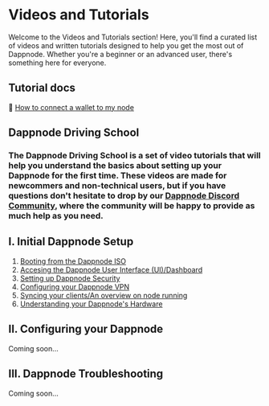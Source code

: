# Videos and Tutorials

Welcome to the Videos and Tutorials section! Here, you'll find a curated list of videos and written tutorials designed to help you get the most out of Dappnode. Whether you're a beginner or an advanced user, there's something here for everyone.

## Tutorial docs

🔗 [How to connect a wallet to my node](/user/videos-and-tutorials/connect-node.md)

## Dappnode Driving School

### The Dappnode Driving School is a set of video tutorials that will help you understand the basics about setting up your Dappnode for the first time. These videos are made for newcommers and non-technical users, but if you have questions don't hesitate to drop by our [Dappnode Discord Community](https://discord.gg/dappnode), where the community will be happy to provide as much help as you need.

## I. Initial Dappnode Setup

1. [Booting from the Dappnode ISO](https://youtu.be/lh5hADm1Iuk)
2. [Accesing the Dappnode User Interface (UI)/Dashboard](https://youtu.be/Z1uDv_J7wlg)
3. [Setting up Dappnode Security](https://youtu.be/TZUK39yiZ30)
4. [Configuring your Dappnode VPN](https://youtu.be/qB0sMaNpXpU)
5. [Syncing your clients/An overview on node running](https://youtu.be/zJowD3X-MUc)
6. [Understanding your Dappnode's Hardware](https://youtu.be/1GW-GbGKs7o)

## II. Configuring your Dappnode

Coming soon...

## III. Dappnode Troubleshooting

Coming soon...
